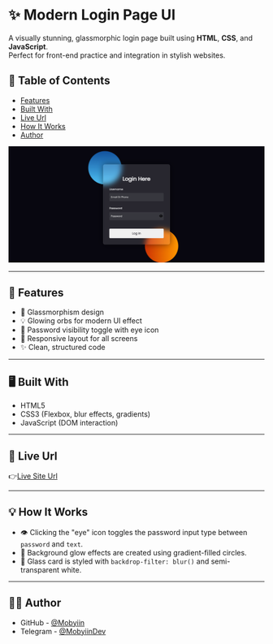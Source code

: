# ✨ Modern Login Page UI

A visually stunning, glassmorphic login page built using **HTML**, **CSS**, and **JavaScript**.  
Perfect for front-end practice and integration in stylish websites.

## 📑 Table of Contents
- [Features](#-features)
- [Built With](#-built-with)
- [Live Url](#-live-url)
- [How It Works](#-how-it-works)
- [Author](#-author)


![Preview](./assets/Login-Page-Preview.png)

---

## 🌈 Features

- 🧊 Glassmorphism design
- 💡 Glowing orbs for modern UI effect
- 🔐 Password visibility toggle with eye icon
- 📱 Responsive layout for all screens
- ✨ Clean, structured code

---

## 🖥️ Built With

- HTML5
- CSS3 (Flexbox, blur effects, gradients)
- JavaScript (DOM interaction)

---

## 🚀 Live Url

👉[Live Site Url](https://mobyiin.github.io/Login-Page-Component)

---

## 💡 How It Works

- 👁️ Clicking the "eye" icon toggles the password input type between `password` and `text`.
- 🎨 Background glow effects are created using gradient-filled circles.
- 🧊 Glass card is styled with `backdrop-filter: blur()` and semi-transparent white.

---
## 🧑‍💻 Author
<ul dir="auto">
  <li>
    GitHub -
    <a href=https://github.com/Mobyiin>@Mobyiin</a>
  </li>
  <li>
    Telegram -
    <a href=https://t.me/MobyiinDev>@MobyiinDev</a>
  </li>
</ul>
